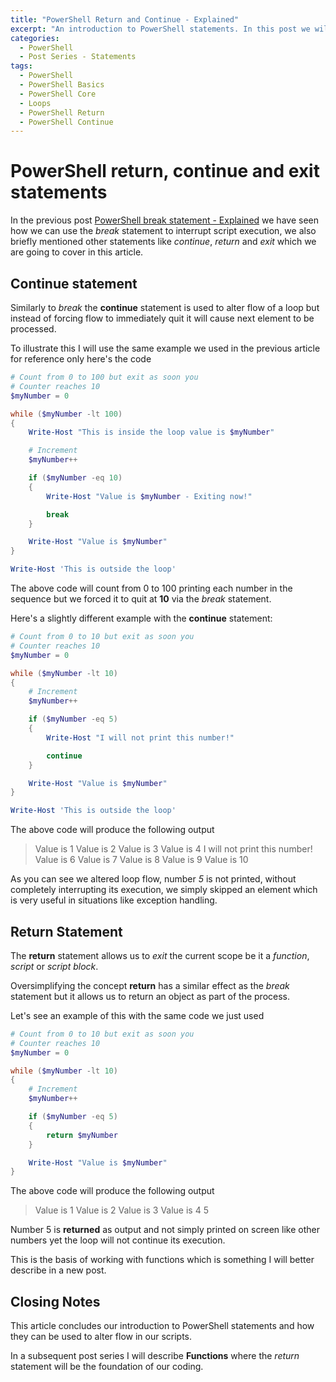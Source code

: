 ```yaml
---
title: "PowerShell Return and Continue - Explained"
excerpt: "An introduction to PowerShell statements. In this post we will explore Return and Continue"
categories:
  - PowerShell
  - Post Series - Statements
tags:
  - PowerShell
  - PowerShell Basics
  - PowerShell Core
  - Loops
  - PowerShell Return
  - PowerShell Continue
---
```


# PowerShell return, continue and exit statements

In the previous post [PowerShell break statement - Explained](https://pscustomobject.github.io/powershell/PowerShell-Break-Explained/) we have seen how we can use the *break* statement to interrupt script execution, we also briefly mentioned other statements like *continue*, *return* and *exit* which we are going to cover in this article.

## Continue statement

Similarly to *break* the **continue** statement is used to alter flow of a loop but instead of forcing flow to immediately quit it will cause next element to be processed.

To illustrate this I will use the same example we used in the previous article for reference only here's the code

```powershell
# Count from 0 to 100 but exit as soon you
# Counter reaches 10
$myNumber = 0

while ($myNumber -lt 100)
{
    Write-Host "This is inside the loop value is $myNumber"

    # Increment
    $myNumber++

    if ($myNumber -eq 10)
    {
        Write-Host "Value is $myNumber - Exiting now!"

        break
    }

    Write-Host "Value is $myNumber"
}

Write-Host 'This is outside the loop'
```

The above code will count from 0 to 100 printing each number in the sequence but we forced it to quit at **10** via the *break* statement.

Here's a slightly different example with the **continue** statement:

```powershell
# Count from 0 to 10 but exit as soon you
# Counter reaches 10
$myNumber = 0

while ($myNumber -lt 10)
{
    # Increment
    $myNumber++

    if ($myNumber -eq 5)
    {
        Write-Host "I will not print this number!"

        continue
    }

    Write-Host "Value is $myNumber"
}

Write-Host 'This is outside the loop'
```

The above code will produce the following output

>Value is 1
>Value is 2
>Value is 3
>Value is 4
>I will not print this number!
>Value is 6
>Value is 7
>Value is 8
>Value is 9
>Value is 10

As you can see we altered loop flow, number *5* is not printed, without completely interrupting its execution, we simply skipped an element which is very useful in situations like exception handling.

## Return Statement

The **return** statement allows us to *exit* the current scope be it a *function*, *script* or *script block*.

Oversimplifying the concept **return** has a similar effect as the *break* statement but it allows us to return an object as part of the process.

Let's see an example of this with the same code we just used

```powershell
# Count from 0 to 10 but exit as soon you
# Counter reaches 10
$myNumber = 0

while ($myNumber -lt 10)
{
    # Increment
    $myNumber++

    if ($myNumber -eq 5)
    {
        return $myNumber
    }

    Write-Host "Value is $myNumber"
}
```

The above code will produce the following output 
> Value is 1
> Value is 2
> Value is 3
> Value is 4
> 5

Number 5 is **returned** as output and not simply printed on screen like other numbers yet the loop will not continue its execution.

This is the basis of working with functions which is something I will better describe in a new post.

## Closing Notes

This article concludes our introduction to PowerShell statements and how they can be used to alter flow in our scripts. 

In a subsequent post series I will describe **Functions** where the *return* statement will be the foundation of our coding.
